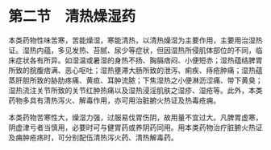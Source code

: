 # 第二节　清热燥湿药

本类药物性味苦寒，苦能燥湿，寒能清热，以清热燥湿为主要作用，主要用治湿热证。湿热内蕴，多见发热、苔腻、尿少等症状，但因湿热所侵肌体部位的不同，临床症状各有所异。如湿温或暑湿的身热不扬、胸膈痞闷、小便短赤；湿热蕴结脾胃所致的脘腹痞满、恶心呕吐；湿热壅滞大肠所致的泄泻、痢疾、痔疮肿痛；湿热蕴蒸肝胆所致的胁肋疼痛、黄疸、耳肿流脓；下焦湿热之小便淋沥涩痛、带下黄臭；湿热流注关节所致的关节红肿热痛以及湿热浸淫肌肤之湿疹、湿疮等。此外，本类药物多具有清热泻火、解毒作用，亦可用治脏腑火热证及热毒疮痈。

本类药物苦寒性大，燥湿力强，过服易伐胃伤阴，故用量不宜过大。凡脾胃虚寒，阴虚津亏者当慎用，必要时可与健胃药或养阴药同用。用本类药物治疗脏腑火热证及痈肿疮疡时，可分别配伍清热泻火药、清热解毒药。

